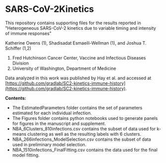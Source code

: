 # SARS-CoV-2Kinetics
This repository contains supporting files for the results reported in "Heterogeneous SARS-CoV-2 kinetics due to variable timing and intensity of immune responses"


Katherine Owens (1), Shadisadat Esmaeili-Wellman (1), and Joshua T. Schiffer (1,2)


1.	Fred Hutchinson Cancer Center, Vaccine and Infectious Diseases Division
2.	University of Washington, Department of Medicine

Data analyzed in this work was published by Hay et al. and accessed at [https://github.com/gradlab/SC2-kinetics-immune-history](https://github.com/gradlab/SC2-kinetics-immune-history).

**Contents:** 
- The EstimatedParameters folder contains the set of parameters estimated for each individual infection.
- The Figures folder contains python notebooks used to generate panels for figures in the manuscript and supplement.
- NBA_6Clusters_810infections.csv contains the subset of data used for k-means clustering as well as the resulting labels with 6 clusters.
- NBA_266infections_ModelSelection.csv contains the subset of data used in preliminary model selection.
- NBA_1510infections_FinalFitting.csv contains the data used for the final model fitting.

